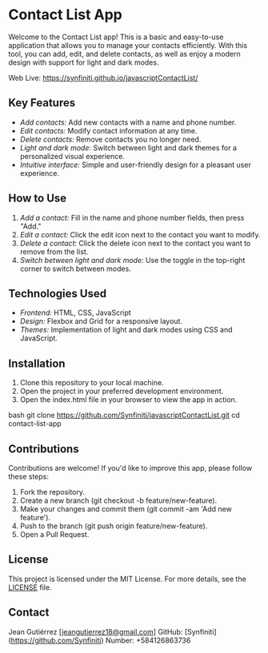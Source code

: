 # Contact List App

Welcome to the Contact List app! This is a basic and easy-to-use application that allows you to manage your contacts efficiently. With this tool, you can add, edit, and delete contacts, as well as enjoy a modern design with support for light and dark modes.

Web Live: https://synfiniti.github.io/javascriptContactList/

## Key Features

- _Add contacts:_ Add new contacts with a name and phone number.
- _Edit contacts:_ Modify contact information at any time.
- _Delete contacts:_ Remove contacts you no longer need.
- _Light and dark mode:_ Switch between light and dark themes for a personalized visual experience.
- _Intuitive interface:_ Simple and user-friendly design for a pleasant user experience.

## How to Use

1. _Add a contact:_ Fill in the name and phone number fields, then press "Add."
2. _Edit a contact:_ Click the edit icon next to the contact you want to modify.
3. _Delete a contact:_ Click the delete icon next to the contact you want to remove from the list.
4. _Switch between light and dark mode:_ Use the toggle in the top-right corner to switch between modes.

## Technologies Used

- _Frontend:_ HTML, CSS, JavaScript
- _Design:_ Flexbox and Grid for a responsive layout.
- _Themes:_ Implementation of light and dark modes using CSS and JavaScript.

## Installation

1. Clone this repository to your local machine.
2. Open the project in your preferred development environment.
3. Open the index.html file in your browser to view the app in action.

bash
git clone https://github.com/Synfiniti/javascriptContactList.git
cd contact-list-app


## Contributions

Contributions are welcome! If you'd like to improve this app, please follow these steps:

1. Fork the repository.
2. Create a new branch (git checkout -b feature/new-feature).
3. Make your changes and commit them (git commit -am 'Add new feature').
4. Push to the branch (git push origin feature/new-feature).
5. Open a Pull Request.

## License

This project is licensed under the MIT License. For more details, see the [LICENSE](LICENSE) file.

## Contact

Jean Gutiérrez [jeangutierrez18@gmail.com]
GitHub: [Synfiniti] (https://github.com/Synfiniti)
Number: +584126863736
